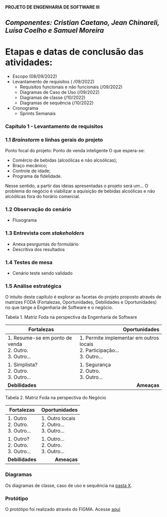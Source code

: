#### PROJETO DE ENGENHARIA DE SOFTWARE III
## _Componentes: Cristian Caetano, Jean Chinareli, Luísa Coelho e Samuel Moreira_

# Etapas e datas de conclusão das atividades:

- Escopo (08/09/2022)
- Levantamento de requisitos ( /09/2022)
   * Requisitos funcionais e não funcionais (/09/2022)
   * Diagramas de Caso de Uso (/09/2022)
   * Diagramas de classe (/10/2022)
   * Diagramas de sequência (/10/2022)
- Cronograma
   * Sprints Semanais
   
### Capítulo 1 - Levantamento de requisitos
### 1.1 _Brainstorm_ e linhas gerais do projeto

Ponto focal do projeto: Ponto de venda inteligente
O que espera-se:
- Comércio de bebidas (alcoólicas e não alcoólicas);
- Braço mecânico;
- Controle de idade;
- Programa de fidelidade.

Nesse sentido, a partir das ideias apresentadas o projeto será um... O problema do negócio é viabilizar a aquisição de bebidas alcoólicas e não alcóólicas fora do horário comercial.

### 1.2 Observação do cenário
 - Fluxograma
 
### 1.3 Entrevista com _stakeholders_
- Anexa pesrguntas do formulário
- Descritiva dos resultados

### 1.4 Testes de mesa
- Cenário teste sendo validado

### 1.5 Análise estratégica

O intuito deste capítulo é explorar as facetas do projeto proposto através de matrizes FODA (Fortalezas, Oportunidades, Debilidades e Oportunidades) no que tange a Engenharia de Software e o negócio. 

Tabela 1. Matriz Foda na perspectiva da Engenharia de Software

| Fortalezas  |  <div style="text-align: right"> Oportunidades |
|---|---|
| 1. Resume-se em ponto de venda <br > 2. Outro. <br > 3. Outro... | 1. Permite implementar em outros locais <br > 2. Participação... <br > 3. Outro...| 
|1. Simplista? <br > 2. Outro. <br > 3. Outro... | 1. Segurança <br > 2. Outro. <br > 3. Outro...  | 
|  **Debilidades**|<div style="text-align: right">**Ameaças** |   

Tabela 2. Matriz Foda na perspectiva do Negócio

| Fortalezas  |  <div style="text-align: right"> Oportunidades |
|---|---|
| 1. Outro <br > 2. Outro. <br > 3. Outro... | 1. Outro locais <br > 2. Outro... <br > 3. Outro...| 
|1. Outro? <br > 2. Outro. <br > 3. Outro... | 1. Outro... <br > 2. Outro. <br > 3. Outro...  | 
|  **Debilidades**|<div style="text-align: right">**Ameaças** |    


### Diagramas

Os diagramas de classe, caso de uso e sequência na [pasta X](https://www.google.com/?gws_rd=ssl).

### Protótipo

O protótipo foi realizado através do FIGMA. Acesse [aqui](https://www.google.com/?gws_rd=ssl)
